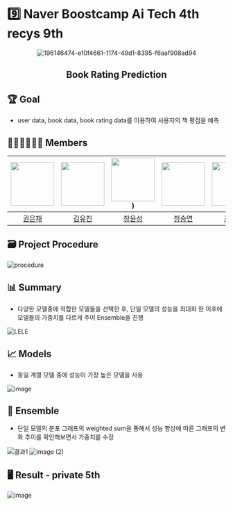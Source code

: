 # 9️⃣ Naver Boostcamp Ai Tech 4th recys 9th 
<div align="center">
 
![196146474-e10f4661-1174-49d1-8395-f6aaf908ad94](https://user-images.githubusercontent.com/46878756/200162322-8b15ce9a-1bc3-4340-ac39-d68373d1b43f.png)
 
## Book Rating Prediction
</div>

## 🏆️ Goal
- user data, book data, book rating data를 이용하여 사용자의 책 평점을 예측
## 👨🏽‍💻👩🏽‍💻 Members
| [<img src="https://avatars.githubusercontent.com/u/49949138?v=4" width="100px">](https://github.com/dmscornjs) | [<img src="https://avatars.githubusercontent.com/u/63237947?v=4" width="100px">](https://github.com/hello-im-yj) | [<img src="https://github.com/JangYunSeong.png" width="100px">](https://github.com/JangYunSeong)) | [<img src="https://avatars.githubusercontent.com/u/53855943?v=4" width="100px">](https://github.com/jq3219) | [<img src="https://avatars.githubusercontent.com/u/75313644?v=4" width="100px">](https://github.com/dnjstka0307) |
| :--------------------------------------------------------------------------------------: | :----------------------------------------------------------------------------------------------: | :--------------------------------------------------------------------------------------: | :--------------------------------------------------------------------------------------: | :--------------------------------------------------------------------------------------:
|                          [권은채](https://github.com/dmscornjs)                           |                            [김유진](https://github.com/hello-im-yj)                             |                        [장윤성](https://github.com/choimyungbin)                           |                          [정승연](https://github.com/jq3219)                           |                            [조원삼](https://github.com/dnjstka0307)  

## 🗃 Project Procedure 
![procedure](https://user-images.githubusercontent.com/46878756/200206906-5ce9d31a-e55f-4231-b06e-7b1ad905ef9d.png)

## 📊 Summary
- 다양한 모델중에 적합한 모델들을 선택한 후, 단일 모델의 성능을 최대화 한 이후에 모델들의 가중치를 다르게 주어 Ensemble을 진행 

![LELE](https://user-images.githubusercontent.com/46878756/200163414-7b5976fe-4601-46f4-80b1-08b1252c0e1f.png)

## 📈 Models
- 동일 계열 모델 중에 성능이 가장 높은 모델을 사용

![image](https://user-images.githubusercontent.com/46878756/200172239-17cab3be-a2fb-45ee-96e4-d554f37bd7b2.png)


## 🧪 Ensemble
- 단일 모델의 분포 그래프의 weighted sum을 통해서 성능 향상에 따른 그래프의 변화 추이를 확인해보면서 가중치를 수정

![결과1](https://user-images.githubusercontent.com/46878756/200207673-0db2cb6a-d9b8-4813-9f0a-6fcfe25eede7.png)
![image (2)](https://user-images.githubusercontent.com/46878756/200207689-f74dbb74-f479-471e-ba4d-47769077f53d.png)


## 🖥 Result - private 5th
![image](https://user-images.githubusercontent.com/46878756/200167215-a35596fe-e01e-4458-9ecb-505b6e52d5f1.png)

